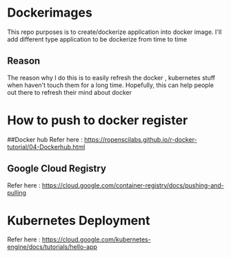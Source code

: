 # Dockerimages
This repo purposes is to create/dockerize application into docker image. I'll add different type application to be dockerize from time to time

## Reason
The reason why I do this is to easily refresh the docker , kubernetes stuff when haven't touch them for a long time.
Hopefully, this can help people out there to refresh their mind about docker


# How to push to docker register
##Docker hub
Refer here : https://ropenscilabs.github.io/r-docker-tutorial/04-Dockerhub.html

## Google Cloud Registry
Refer here : https://cloud.google.com/container-registry/docs/pushing-and-pulling


# Kubernetes Deployment
Refer here : https://cloud.google.com/kubernetes-engine/docs/tutorials/hello-app
